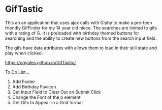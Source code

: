 # GifTastic

This an an application that uses ajax calls with Giphy to make a pre-teen friendly GifFinder for my 14 year old niece.  The searches are limited to gifs with a rating of G.  It is preloaded with birthday themed buttons for searching and the ability to create new buttons from the search input field.

The gifs have data attributes with allows them to load in their still state and play when clicked.

https://cqyates.github.io/GifTastic/


To Do List...
1. Add Footer
2. Add Birthday Favicon
3. Get Input Field to Clear Out on Submit Click
4. Change the Font of the p element
5. Get Gifs to Appear in a Grid format
